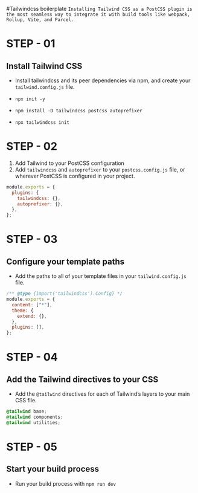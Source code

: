 #Tailwindcss boilerplate
  ```Installing Tailwind CSS as a PostCSS plugin is the most seamless way to integrate it with build tools like webpack, Rollup, Vite, and Parcel.```

# STEP - 01

## Install Tailwind CSS

- Install tailwindcss and its peer dependencies via npm, and create your `tailwind.config.js` file.

- `npx init -y `
- `npm install -D tailwindcss postcss autoprefixer`
- `npx tailwindcss init`

# STEP - 02

1.  Add Tailwind to your PostCSS configuration <br>
1.  Add `tailwindcss` and `autoprefixer` to your `postcss.config.js` file, or wherever PostCSS is configured in your project.

```js
module.exports = {
  plugins: {
    tailwindcss: {},
    autoprefixer: {},
  },
};
```

# STEP - 03

## Configure your template paths

- Add the paths to all of your template files in your `tailwind.config.js` file.

```js
/** @type {import('tailwindcss').Config} */
module.exports = {
  content: ["*"],
  theme: {
    extend: {},
  },
  plugins: [],
};
```

# STEP - 04

## Add the Tailwind directives to your CSS

- Add the `@tailwind` directives for each of Tailwind’s layers to your main CSS file.

```css
@tailwind base;
@tailwind components;
@tailwind utilities;
```

# STEP - 05

## Start your build process

- Run your build process with `npm run dev`

